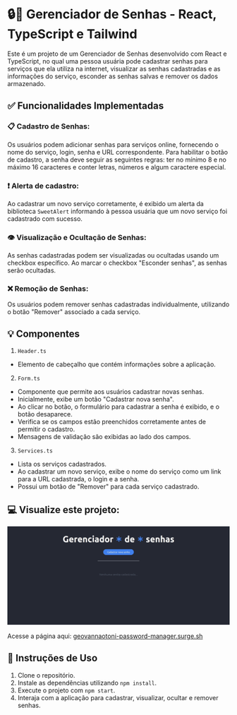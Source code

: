 # 🔒📂 Gerenciador de Senhas - React, TypeScript e Tailwind
Este é um projeto de um Gerenciador de Senhas desenvolvido com React e TypeScript, no qual uma pessoa usuária pode cadastrar senhas para serviços que ela utiliza na internet, visualizar as senhas cadastradas e as informações do serviço, esconder as senhas salvas e remover os dados armazenado.

## ✅ Funcionalidades Implementadas
### 📋 Cadastro de Senhas:
Os usuários podem adicionar senhas para serviços online, fornecendo o nome do serviço, login, senha e URL correspondente. Para habilitar o botão de cadastro, a senha deve seguir as seguintes regras: ter no mínimo 8 e no máximo 16 caracteres e conter letras, números e algum caractere especial. 

### ❗ Alerta de cadastro:
Ao cadastrar um novo serviço corretamente, é exibido um alerta da biblioteca `SweetAlert` informando à pessoa usuária que um novo serviço foi cadastrado com sucesso.

### 👁️ Visualização e Ocultação de Senhas:
As senhas cadastradas podem ser visualizadas ou ocultadas usando um checkbox específico. Ao marcar o checkbox "Esconder senhas", as senhas serão ocultadas.

### ❌ Remoção de Senhas:
Os usuários podem remover senhas cadastradas individualmente, utilizando o botão "Remover" associado a cada serviço.

## 💡 Componentes
1. `Header.ts`
- Elemento de cabeçalho que contém informações sobre a aplicação.

2. `Form.ts`
- Componente que permite aos usuários cadastrar novas senhas.
- Inicialmente, exibe um botão "Cadastrar nova senha".
- Ao clicar no botão, o formulário para cadastrar a senha é exibido, e o botão desaparece.
- Verifica se os campos estão preenchidos corretamente antes de permitir o cadastro.
- Mensagens de validação são exibidas ao lado dos campos.

3. `Services.ts`
- Lista os serviços cadastrados.
- Ao cadastrar um novo serviço, exibe o nome do serviço como um link para a URL cadastrada, o login e a senha.
- Possui um botão de "Remover" para cada serviço cadastrado.

## 💻 Visualize este projeto:
<img src="password-manager.gif" />

Acesse a página aqui: [geovannaotoni-password-manager.surge.sh](https://geovannaotoni-password-manager.surge.sh/)

## 🔧 Instruções de Uso
1. Clone o repositório.
2. Instale as dependências utilizando `npm install`.
3. Execute o projeto com `npm start`.
4. Interaja com a aplicação para cadastrar, visualizar, ocultar e remover senhas.
